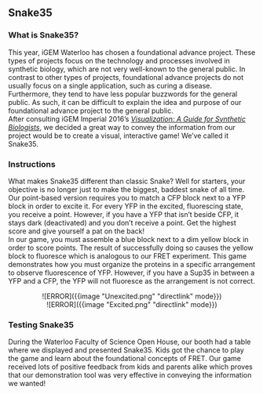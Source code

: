 ## Snake35

### What is Snake35?

This year, iGEM Waterloo has chosen a foundational advance project. These types of projects focus on the technology and processes involved in synthetic biology, which are not very well-known to the general public. In contrast to other types of projects, foundational advance projects do not usually focus on a single application, such as curing a disease. Furthermore, they tend to have less popular buzzwords for the general public. As such, it can be difficult to explain the idea and purpose of our foundational advance project to the general public.  
After consulting iGEM Imperial 2016’s [_Visualization: A Guide for Synthetic Biologists_](http://2016.igem.org/Team:Imperial_College/Integrated_Practices), we decided a great way to convey the information from our project would be to create a visual, interactive game! We’ve called it Snake35.

### Instructions

What makes Snake35 different than classic Snake? Well for starters, your objective is no longer just to make the biggest, baddest snake of all time. Our point-based version requires you to match a CFP block next to a YFP block in order to excite it. For every YFP in the excited, fluorescing state, you receive a point. However, if you have a YFP that isn’t beside CFP, it stays dark (deactivated) and you don’t receive a point. Get the highest score and give yourself a pat on the back!  
In our game, you must assemble a blue block next to a dim yellow block in order to score points. The result of successfully doing so causes the yellow block to fluoresce which is analogous to our FRET experiment. This game demonstrates how you must organize the proteins in a specific arrangement to observe fluorescence of YFP. However, if you have a Sup35 in between a YFP and a CFP, the YFP will not fluoresce as the arrangement is not correct.

<center>![ERROR]({{image "Unexcited.png" "directlink" mode}}) </center>

<center>![ERROR]({{image "Excited.png" "directlink" mode}}) </center>

### Testing Snake35

During the Waterloo Faculty of Science Open House, our booth had a table where we displayed and presented Snake35. Kids got the chance to play the game and learn about the foundational concepts of FRET. Our game received lots of positive feedback from kids and parents alike which proves that our demonstration tool was very effective in conveying the information we wanted!
